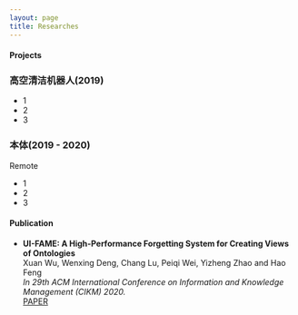 ```yaml
---
layout: page
title: Researches
---
```

#### Projects
### 高空清洁机器人(2019)
 
* 1  
* 2  
* 3  
### 本体(2019 - 2020)
Remote           
* 1  
* 2  
* 3  

#### Publication
* **UI-FAME: A High-Performance Forgetting System for Creating Views of Ontologies**  
  Xuan Wu, Wenxing Deng, Chang Lu, Peiqi Wei, Yizheng Zhao and Hao Feng  
  _In 29th ACM International Conference on Information and Knowledge Management (CIKM) 2020._    
  [PAPER](/pub/CIKM_2020_paper_2000.pdf)

